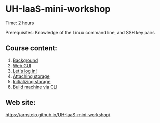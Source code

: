 # UH-IaaS-mini-workshop

Time: 2 hours
 
Prerequisites: Knowledge of the Linux command line, and SSH key pairs

## Course content:
1. [Background](01-intro.pdf)
2. [Web GUI](02-gui.md)
3. [Let's log in!](03-initialLogin.md)
4. [Attaching storage](04-attachingStorage.md)
5. [Initializing storage](05-initializingStorage.md)
6. [Build machine via CLI](06-buildMachineViaCli.md)

## Web site:
<https://arnsteio.github.io/UH-IaaS-mini-workshop/>
